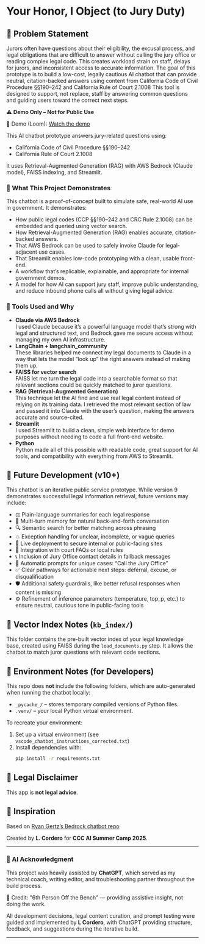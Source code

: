 # Your Honor, I Object (to Jury Duty)

## 🧩 Problem Statement

Jurors often have questions about their eligibility, the excusal process, and legal obligations that are difficult to answer without calling the jury office or reading complex legal code. This creates workload strain on staff, delays for jurors, and inconsistent access to accurate information. The goal of this prototype is to build a low-cost, legally cautious AI chatbot that can provide neutral, citation-backed answers using content from California Code of Civil Procedure §§190–242 and California Rule of Court 2.1008 This tool is designed to support, not replace, staff by answering common questions and guiding users toward the correct next steps.

⚠️ **Demo Only – Not for Public Use**

🔗 Demo (Loom): [Watch the demo](https://www.loom.com/share/189bf95c6e8643da9188f85413daf56f?sid=634f2e81-8ac8-4328-8a54-9524c1a4231a)  

This AI chatbot prototype answers jury-related questions using:
- California Code of Civil Procedure §§190–242
- California Rule of Court 2.1008

It uses Retrieval-Augmented Generation (RAG) with AWS Bedrock (Claude model), FAISS indexing, and Streamlit.

### 🚀 What This Project Demonstrates

This chatbot is a proof-of-concept built to simulate safe, real-world AI use in government. It demonstrates:

- How public legal codes (CCP §§190–242 and CRC Rule 2.1008) can be embedded and queried using vector search.
- How Retrieval-Augmented Generation (RAG) enables accurate, citation-backed answers.
- That AWS Bedrock can be used to safely invoke Claude for legal-adjacent use cases.
- That Streamlit enables low-code prototyping with a clean, usable front-end.
- A workflow that’s replicable, explainable, and appropriate for internal government demos.
- A model for how AI can support jury staff, improve public understanding, and reduce inbound phone calls all without giving legal advice.

### 🧰 Tools Used and Why

- **Claude via AWS Bedrock**  
I used Claude because it’s a powerful language model that’s strong with legal and structured text, and Bedrock gave me secure access without managing my own AI infrastructure.
- **LangChain + langchain_community**  
These libraries helped me connect my legal documents to Claude in a way that lets the model “look up” the right answers instead of making them up.
- **FAISS for vector search**  
FAISS let me turn the legal code into a searchable format so that relevant sections could be quickly matched to juror questions.
- **RAG (Retrieval-Augmented Generation)**  
This technique let the AI find and use real legal content instead of relying on its training data. I retrieved the most relevant section of law and passed it into Claude with the user’s question, making the answers accurate and source-cited.
- **Streamlit**  
I used Streamlit to build a clean, simple web interface for demo purposes without needing to code a full front-end website.
- **Python**  
Python made all of this possible with readable code, great support for AI tools, and compatibility with everything from AWS to Streamlit.

## 🔄 Future Development (v10+)

This chatbot is an iterative public service prototype. While version 9 demonstrates successful legal information retrieval, future versions may include:

- ⚖️ Plain-language summaries for each legal response
- 🧠 Multi-turn memory for natural back-and-forth conversation
- 🔍 Semantic search for better matching across phrasing
- 💥 Exception handling for unclear, incomplete, or vague queries
- 🔗 Live deployment to secure internal or public-facing sites
- 🧾 Integration with court FAQs or local rules
- 📞 Inclusion of Jury Office contact details in fallback messages
- 📣 Automatic prompts for unique cases: “Call the Jury Office”
- ✅ Clear pathways for actionable next steps: deferral, excuse, or disqualification
- 🛡️ Additional safety guardrails, like better refusal responses when content is missing
- ⚙️ Refinement of inference parameters (temperature, top_p, etc.) to ensure neutral, cautious tone in public-facing tools

## 🧠 Vector Index Notes (`kb_index/`)

This folder contains the pre-built vector index of your legal knowledge base, created using FAISS during the `load_documents.py` step. It allows the chatbot to match juror questions with relevant code sections.

## 🧠 Environment Notes (for Developers)

This repo does **not** include the following folders, which are auto-generated when running the chatbot locally:

- `_pycache_/` – stores temporary compiled versions of Python files.
- `.venv/` – your local Python virtual environment.

To recreate your environment:
1. Set up a virtual environment (see `vscode_chatbot_instructions_corrected.txt`)
2. Install dependencies with:  
   ```bash
   pip install -r requirements.txt

## 📘 Legal Disclaimer
This app is **not legal advice**. 

## 🙌 Inspiration
Based on [Ryan Gertz’s Bedrock chatbot repo](https://github.com/RyanGertz/aws-bedrock-streamlit-chat)

Created by **L. Cordero** for **CCC AI Summer Camp 2025**.

---

### 🤖 AI Acknowledgment

This project was heavily assisted by **ChatGPT**, which served as my technical coach, writing editor, and troubleshooting partner throughout the build process.

🧠 Credit: "6th Person Off the Bench" — providing assistive insight, not doing the work.

All development decisions, legal content curation, and prompt testing were guided and implemented by **L Cordero**, with ChatGPT providing structure, feedback, and suggestions during the iterative build.

---

